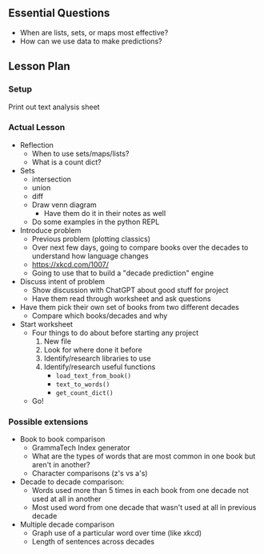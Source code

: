 ## Essential Questions

- When are lists, sets, or maps most effective?
- How can we use data to make predictions?

## Lesson Plan

### Setup

Print out text analysis sheet

### Actual Lesson

- Reflection
    - When to use sets/maps/lists?
    - What is a count dict?
- Sets
    - intersection
    - union
    - diff
    - Draw venn diagram
        - Have them do it in their notes as well
    - Do some examples in the python REPL
- Introduce problem
    - Previous problem (plotting classics)
    - Over next few days, going to compare books over the decades to understand how language changes
    - https://xkcd.com/1007/
    - Going to use that to build a "decade prediction" engine
- Discuss intent of problem
    - Show discussion with ChatGPT about good stuff for project
    - Have them read through worksheet and ask questions
- Have them pick their own set of books from two different decades
    - Compare which books/decades and why
- Start worksheet
    - Four things to do about before starting any project
        1. New file
        2. Look for where done it before
        3. Identify/research libraries to use
        3. Identify/research useful functions
            - `load_text_from_book()`
            - `text_to_words()`
            - `get_count_dict()`
    - Go!

### Possible extensions
- Book to book comparison
    - GrammaTech Index generator
    - What are the types of words that are most common in one book but aren't in another?
    - Character comparisons (z's vs a's)
- Decade to decade comparison:
    - Words used more than 5 times in each book from one decade not used at all in another
    - Most used word from one decade that wasn't used at all in previous decade
- Multiple decade comparison
    - Graph use of a particular word over time (like xkcd)
    - Length of sentences across decades

